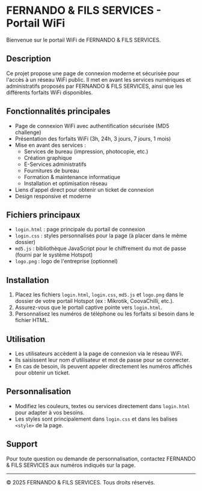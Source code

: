 # FERNANDO & FILS SERVICES - Portail WiFi

Bienvenue sur le portail WiFi de FERNANDO & FILS SERVICES.

## Description

Ce projet propose une page de connexion moderne et sécurisée pour l'accès à un réseau WiFi public. Il met en avant les services numériques et administratifs proposés par FERNANDO & FILS SERVICES, ainsi que les différents forfaits WiFi disponibles.

## Fonctionnalités principales
- Page de connexion WiFi avec authentification sécurisée (MD5 challenge)
- Présentation des forfaits WiFi (3h, 24h, 3 jours, 7 jours, 1 mois)
- Mise en avant des services :
  - Services de bureau (impression, photocopie, etc.)
  - Création graphique
  - E-Services administratifs
  - Fournitures de bureau
  - Formation & maintenance informatique
  - Installation et optimisation réseau
- Liens d'appel direct pour obtenir un ticket de connexion
- Design responsive et moderne

## Fichiers principaux
- `login.html` : page principale du portail de connexion
- `login.css` : styles personnalisés pour la page (à placer dans le même dossier)
- `md5.js` : bibliothèque JavaScript pour le chiffrement du mot de passe (fourni par le système Hotspot)
- `logo.png` : logo de l'entreprise (optionnel)

## Installation
1. Placez les fichiers `login.html`, `login.css`, `md5.js` et `logo.png` dans le dossier de votre portail Hotspot (ex : Mikrotik, CoovaChilli, etc.).
2. Assurez-vous que le portail captive pointe vers `login.html`.
3. Personnalisez les numéros de téléphone ou les forfaits si besoin dans le fichier HTML.

## Utilisation
- Les utilisateurs accèdent à la page de connexion via le réseau WiFi.
- Ils saisissent leur nom d'utilisateur et mot de passe pour se connecter.
- En cas de besoin, ils peuvent appeler directement les numéros affichés pour obtenir un ticket.

## Personnalisation
- Modifiez les couleurs, textes ou services directement dans `login.html` pour adapter à vos besoins.
- Les styles sont principalement dans `login.css` et dans les balises `<style>` de la page.

## Support
Pour toute question ou demande de personnalisation, contactez FERNANDO & FILS SERVICES aux numéros indiqués sur la page.

---
© 2025 FERNANDO & FILS SERVICES. Tous droits réservés. 
